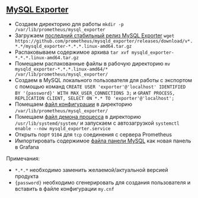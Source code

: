 ## [MySQL Exporter](https://github.com/prometheus/mysqld_exporter)
* Создаем директорию для работы `mkdir -p /var/lib/prometheus/mysql_exporter`
* Загружаем [последний стабильный релиз MySQL Exporter](https://github.com/prometheus/mysqld_exporter/releases) `wget https://github.com/prometheus/mysqld_exporter/releases/download/v*.*.*/mysqld_exporter-*.*.*.linux-amd64.tar.gz`
* Распаковываем содержимое архива `tar xvf mysqld_exporter-*.*.*.linux-amd64.tar.gz` 
* Помещаем распакованные файлы в рабочую директорию `mv mysqld_exporter-*.*.*.linux-amd64/* /var/lib/prometheus/mysql_exporter/`
* Создаем в MySQL локального пользователя для работы с экспортом c помощью команд `CREATE USER 'exporter'@'localhost' IDENTIFIED BY '{password}' WITH MAX_USER_CONNECTIONS 3;` и `GRANT PROCESS, REPLICATION CLIENT, SELECT ON *.* TO 'exporter'@'localhost';`
* Помещаем [файл конфигурации](https://github.com/shidenko97/prometheus-client-instruction/blob/master/mysql_exporter/my.cnf) в директорию `/var/lib/prometheus/mysql_exporter/`
* Помещаем [файл демона процесса](https://github.com/shidenko97/prometheus-client-instruction/blob/master/mysql_exporter/mysqld_exporter.service) в директорию `/usr/lib/systemd/system/` и запускаем с автозагрузкой `systemctl enable --now mysqld_exporter.service`
* Открыть порт `9104` для `tcp` соединения с сервера Prometheus
* Импортировать содержимое [файла панели MySQL](https://grafana.com/api/dashboards/6239/revisions/1/download) как новая панель в Grafana

Примечания: 
- `*.*.*` необходимо заменить желаемой/актуальной версией продукта
- `{password}` необходимо сгенерировать для создания пользователя и вставить в файле конфигурации `my.cnf`